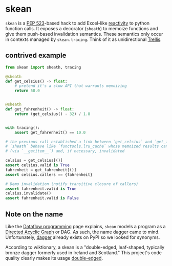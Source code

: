 # skean

`skean` is a [PEP 523](https://peps.python.org/pep-0523/)-based hack to
add Excel-like [reactivity](https://en.wikipedia.org/wiki/Reactive_programming) to
python function calls.  It exposes a decorator (`sheath`) to memoize functions and give them
push-based invalidation semantics. These semantics only occur in contexts managed by
`skean.tracing`.  Think of it as unidirectional [Trellis](https://pypi.org/project/Trellis/).

## contrived example
```python
from skean import sheath, tracing

@sheath
def get_celsius() -> float:
    # pretend it's a slow API that warrants memoizing
    return 50.0


@sheath
def get_fahrenheit() -> float:
    return (get_celsius() - 32) / 1.8


with tracing():
    assert get_fahrenheit() == 10.0

# the previous call established a link between `get_celsius` and `get_fahrenheit`
# `sheath` behave like `functools.lru_cache` whose memoized results can be retrieved
# (via `__getitem__`) and, if necessary, invalidated

celsius = get_celsius[()]
assert celsius.valid is True
fahrenheit = get_fahrenheit[()]
assert celsius.callers == {fahrenheit}

# Demo invalidation (notify transitive closure of callers)
assert fahrenheit.valid is True
celsius.invalidate()
assert fahrenheit.valid is False
```


## Note on the name
Like the [Dataflow programming](https://en.wikipedia.org/wiki/Dataflow_programming)
page explains, `skean` models a program as a [Directed Acyclic Graph](https://en.wikipedia.org/wiki/Directed_acyclic_graph)
or DAG.  As such, the name dagger came to mind.  Unfortunately, [dagger](https://pypi.org/project/dagger/)
already exists on PyPI so we looked for synonyms.

According to wiktionary, a skean is a "double-edged, leaf-shaped, typically bronze dagger
formerly used in Ireland and Scotland."  This project's code quality clearly makes its usage
[double-edged](https://en.wiktionary.org/wiki/double-edged). 
